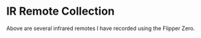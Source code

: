 # IR Remote Collection

Above are several infrared remotes I have recorded using the Flipper Zero. 
